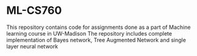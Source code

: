 # ML-CS760
This repository contains code for assignments done as a part of Machine learning course in UW-Madison
The repository includes complete implementation of Bayes network, Tree Augmented Network and single layer neural network

